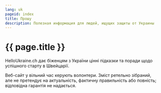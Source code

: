 ```yaml
---
lang: uk
pageid: index
title: Прошу
description: Полезная информация для людей, ищущих защиты от Украины
---
```

# {{ page.title }}

HelloUkraine.ch дає біженцям з України цінні підказки та поради щодо успішного старту в Швейцарії.

Веб-сайт у вільний час керують волонтери. Зміст ретельно зібраний, але не претендує на актуальність,
фактичну правильність або повність; відповідна гарантія не надається.
